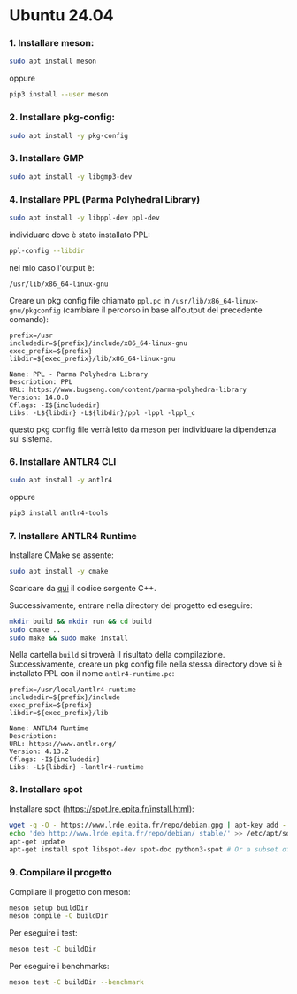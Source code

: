 # Ubuntu 24.04
### 1. Installare **meson**:
```bash
sudo apt install meson
```
oppure
```bash
pip3 install --user meson
```
### 2. Installare **pkg-config**:
```bash
sudo apt install -y pkg-config
```
### 3. Installare **GMP**
```bash
sudo apt install -y libgmp3-dev
```

### 4. Installare **PPL** (Parma Polyhedral Library)
```bash
sudo apt install -y libppl-dev ppl-dev
```
individuare dove è stato installato PPL:
```bash
ppl-config --libdir
```
nel mio caso l'output è:
```text
/usr/lib/x86_64-linux-gnu
```
Creare un pkg config file chiamato `ppl.pc` in `/usr/lib/x86_64-linux-gnu/pkgconfig` (cambiare il percorso in base all'output del precedente comando):
```text
prefix=/usr
includedir=${prefix}/include/x86_64-linux-gnu
exec_prefix=${prefix}
libdir=${exec_prefix}/lib/x86_64-linux-gnu

Name: PPL - Parma Polyhedra Library
Description: PPL
URL: https://www.bugseng.com/content/parma-polyhedra-library
Version: 14.0.0
Cflags: -I${includedir}
Libs: -L${libdir} -L${libdir}/ppl -lppl -lppl_c
```
questo pkg config file verrà letto da meson per individuare la dipendenza sul sistema.

### 6. Installare ANTLR4 CLI
```bash
sudo apt install -y antlr4
```
oppure
```bash
pip3 install antlr4-tools
```

### 7. Installare ANTLR4 Runtime
Installare CMake se assente:
```bash
sudo apt install -y cmake
```
Scaricare da [qui](https://www.antlr.org/download/antlr4-cpp-runtime-4.13.2-source.zip) il codice sorgente C++.

Successivamente, entrare nella directory del progetto ed eseguire:
```bash
mkdir build && mkdir run && cd build
sudo cmake .. 
sudo make && sudo make install
```
Nella cartella `build` si troverà il risultato della compilazione. Successivamente, creare un pkg config file nella stessa
directory dove si è installato PPL con il nome `antlr4-runtime.pc`:
```text
prefix=/usr/local/antlr4-runtime
includedir=${prefix}/include
exec_prefix=${prefix}
libdir=${exec_prefix}/lib

Name: ANTLR4 Runtime
Description:
URL: https://www.antlr.org/
Version: 4.13.2
Cflags: -I${includedir}
Libs: -L${libdir} -lantlr4-runtime
```
### 8. Installare spot
Installare spot (https://spot.lre.epita.fr/install.html):
```bash
wget -q -O - https://www.lrde.epita.fr/repo/debian.gpg | apt-key add -
echo 'deb http://www.lrde.epita.fr/repo/debian/ stable/' >> /etc/apt/sources.list
apt-get update
apt-get install spot libspot-dev spot-doc python3-spot # Or a subset of those
```
### 9. Compilare il progetto
Compilare il progetto con meson:
```bash
meson setup buildDir
meson compile -C buildDir
```
Per eseguire i test:
```bash
meson test -C buildDir
```
Per eseguire i benchmarks:
```bash
meson test -C buildDir --benchmark
```